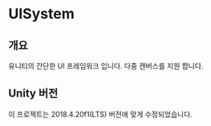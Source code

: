 # UISystem

## 개요
유니티의 간단한 UI 프레임워크 입니다.
다중 캔버스를 지원 합니다.

## Unity 버전
이 프로젝트는 2018.4.20f1(LTS) 버전에 맞게 수정되었습니다.
